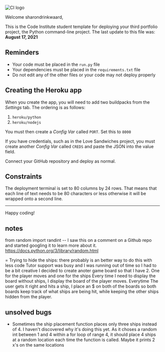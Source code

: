 ![CI logo](https://codeinstitute.s3.amazonaws.com/fullstack/ci_logo_small.png)

Welcome sharondrinkwaard,

This is the Code Institute student template for deploying your third portfolio project, the Python command-line project. The last update to this file was: **August 17, 2021**

## Reminders

* Your code must be placed in the `run.py` file
* Your dependencies must be placed in the `requirements.txt` file
* Do not edit any of the other files or your code may not deploy properly

## Creating the Heroku app

When you create the app, you will need to add two buildpacks from the _Settings_ tab. The ordering is as follows:

1. `heroku/python`
2. `heroku/nodejs`

You must then create a _Config Var_ called `PORT`. Set this to `8000`

If you have credentials, such as in the Love Sandwiches project, you must create another _Config Var_ called `CREDS` and paste the JSON into the value field.

Connect your GitHub repository and deploy as normal.

## Constraints

The deployment terminal is set to 80 columns by 24 rows. That means that each line of text needs to be 80 characters or less otherwise it will be wrapped onto a second line.

-----
Happy coding!



## notes
from random import randint -- I saw this on a comment on a Github repo and started googling it to learn more about it. https://docs.python.org/3/library/random.html

= Trying to hide the ships: there probably is an better way to do this with less code
Tutor support was busy and I was running out of time so I had to be a bit creative
I decided to create anoter game board so that I have 2.
One for the player moves and one for the ships
Every time I need to display the board without ships, I display the board of the player moves.
Everytime The user gets it right and hits a ship, I place an $ on both of the boards so both boards keep track of what ships are being hit, while keeping the other ships hidden from the player.
## unsolved bugs
- Sometimes the ship placement function places only three ships instead of 4. I haven't discovered why it's doing this yet. As it choses a random int between 1 and 4 within a for loop of range 4, it should place 4 ships at a random location each time the function is called. 
Maybe it prints 2 x's on the same locations